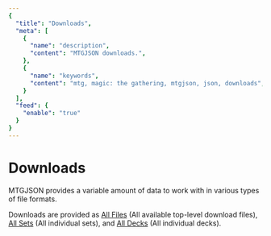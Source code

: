 ```yaml
---
{
  "title": "Downloads",
  "meta": [
    {
      "name": "description",
      "content": "MTGJSON downloads.",
    },
    {
      "name": "keywords",
      "content": "mtg, magic: the gathering, mtgjson, json, downloads",
    }
  ],
  "feed": {
    "enable": "true"
  }
}
---
```


# Downloads

MTGJSON provides a variable amount of data to work with in various types of file formats.

Downloads are provided as [All Files](/downloads/all-files/) (All available top-level download files), [All Sets](/downloads/all-sets) (All individual sets), and [All Decks](/downloads/all-decks) (All individual decks).

